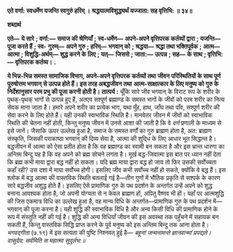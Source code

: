 **एते वर्णा: स्वधर्मेण यजन्ति स्वगुरुं हरिम् ।** **श्रद्धयात्मविशुद्ध्यर्थं यज्जाता: सह वृत्तिभि: ॥ ३४॥** 

**शब्दार्थ** 

**एते—** **ये सारे** **; वर्णा:—** **समाज की श्रेणियाँ** **; स्व-धर्मेण—** **अपने-अपने वृत्तिपरक कर्तव्यों द्वारा** **; यजन्ति—** **पूजा करते हैं** **; स्व-** **गुरुम्—** **अपने गुरु** **; हरिम्—** **भगवान् को** **; श्रद्धया—** **श्रद्धा तथा भक्तिपूर्वक** **; आत्म—** **आत्मा** **; विशुद्धि-अर्थम्—** **शुद्ध करने के** **लिए** **; यत्—** **जिससे** **; जाता:—** **उत्पन्न** **; सह—** **के साथ** **; वृत्तिभि:—** **वृत्तिपरक कर्तव्य।** **.** 

**ये भिन्न-भिन्न समस्त सामाजिक विभाग, अपने-अपने वृत्तिपरक कर्तव्यों तथा जीवन** **परिस्थितियों के साथ पूर्ण पुरुषोत्तम भगवान् से उत्पन्न होते हैं। इस तरह अबद्धजीवन तथा** **आत्म-साक्षात्कार के लिए मनुष्य को गुरु के निर्देशानुसार परम प्रभु की पूजा करनी होती है।** **तात्पर्य :** चूँकि सारे जीव भगवान् के विराट रूप के शरीर के पृथक्-पृथक् भागों से उत्पन्न हुए हैं, अतएव सश्पूर्ण ब्रह्माण्ड के समस्त भागों के जीवों को परम शरीर का नित्य सेवक माना जाता है। हमारे अपने शरीर का प्रत्येक भाग, यथा मुँह, हाथ, जाँघ तथा पाँव, सश्पूर्ण शरीर की सेवा करने के लिए होते हैं। यही उनकी स्वाभाविक स्थिति है। मानवेतर जीवन में जीवों को स्वाभाविक स्थिति की चेतना नहीं होती, किन्तु मनुष्य जीवन में उनसे आशा की जाती है कि वे *वर्ण* प्रणाली के माध्यम से इसे जानें। जैसाकि ऊपर उल्लेख हुआ है, समाज के समस्त वर्णों का गुरु ब्राह्मण होता है, अत: ब्राह्मण संस्कृति, जिसकी पराकाष्ठा भगवान् की दिव्य सेवा है, आत्मा की शुदि्ध के लिए आधार भूत सिद्धान्त है। बद्धजीवन में आत्मा को ऐसा प्रतीत होता है कि वह ब्रह्माण्ड का स्वामी बन सकता है और इस भ्रान्त धारणा का अन्तिम बिन्दु यह है कि वह अपने को ब्रह्म सोचने लगता है। मूर्ख बद्ध-जिवात्मा इस बात पर ध्यान नहीं देता कि ब्रह्म कभी माया द्वारा बद्ध नहीं हो सकता। यदि ब्रह्म माया द्वारा बद्ध हो जाय तो फिर उसकी सर्वोच्चता कहाँ रही? उस दशा में माया सर्वोच्च होगी। इसलिए जीव कभी सर्वोच्च नहीं हो सकते, क्योंकि वे बद्ध हैं। इस श्लोक में बद्ध आत्मा की वास्तविक स्थिति बतलाई गई है—तीन गुणों में भौतिक प्रकृति से सश्पर्क के कारण सारे बद्धजीव अशुद्ध होते हैं। इसलिए ऐसे प्रामाणिक गुरु के पथ प्रदर्शन के अन्तर्गत उन्हें अपने को शुद्ध बनाना आवश्यक होता है, जो अपनी योग्यता से न केवल ब्राह्मण हों, अपितु वैष्णव भी हों। यहाँ पर आत्मशुद्धि की जिस एकमात्र विधि का उल्लेख हुआ है, वह मान्य विधि के अन्तर्गत—प्रामाणिक गुरु के पथ प्रदर्शन में—भगवान् की पूजा करना है। यही शुद्धि की स्वाभाविक विधि है और अन्य किसी विधि की प्रामाणिक होने के रूप में संस्तुति नहीं की गई है। शुद्धि की अन्य विधियाँ जीवन की इस अवस्था तक पहुँचने में सहायक बन सकती हैं, किन्तु वास्तविक सिद्धि प्राप्त करने के पूर्व मनुष्य को इस अन्तिम बिन्दु तक आना होता है। *भगवद्गीता* (७.१९) में इस सत्यता की पुष्टि निश्नवत् हुई है— *बहूनां जन्मनामन्ते ज्ञानवान्मां प्रपद्यते।* *वासुदेव: सर्वमिति स महात्मा सुदुर्लभ:॥*  